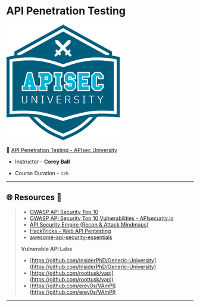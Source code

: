 # API Penetration Testing

![apisecuniversity.com - © APIsec.ai](.gitbook/assets/63e3ea0d1639251811a61dc3_apisec-u-logo.png)

🔗 [API Penetration Testing - APIsec University](https://university.apisec.ai/products/api-penetration-testing)

- Instructor - **Corey Ball**

- Course Duration - `12h`

---

## 🌐 Resources 🔗

> - [OWASP API Security Top 10](https://owasp.org/API-Security/editions/2023/en/0x00-header/)
> - [OWASP API Security Top 10 Vulnerabilities - APIsecurity.io](https://apisecurity.io/owasp-api-security-top-10/)
> - [API Security Empire (Recon & Attack Mindmaps)](https://github.com/Cyber-Guy1/API-SecurityEmpire#️-api-security-empire)
> - [HackTricks - Web API Pentesting](https://book.hacktricks.xyz/network-services-pentesting/pentesting-web/web-api-pentesting)
> - [awesome-api-security-essentials](https://github.com/JBAhire/awesome-api-security-essentials)
>
> **Vulnerable API Labs**
>
> - [https://github.com/InsiderPhD/Generic-University](https://github.com/InsiderPhD/Generic-University)
> - [https://github.com/roottusk/vapi](https://github.com/roottusk/vapi)
> - [https://github.com/erev0s/VAmPI](https://github.com/erev0s/VAmPI)

---

